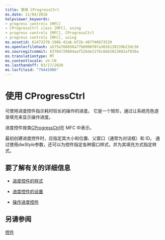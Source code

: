 ```yaml
---
title: 使用 CProgressCtrl
ms.date: 11/04/2016
helpviewer_keywords:
- progress controls [MFC]
- CProgressCtrl class [MFC], using
- progress controls [MFC], CProgressCtrl
- progress controls [MFC], using
ms.assetid: 61473270-196b-41ab-bf2b-467f46673539
ms.openlocfilehash: a575a766650a77b0908f0fa3016139239b23dc56
ms.sourcegitcommit: 63784729604aaf526de21f6c6b62813882af930a
ms.translationtype: MT
ms.contentlocale: zh-CN
ms.lasthandoff: 03/17/2020
ms.locfileid: "79441906"
---
```

# <a name="using-cprogressctrl"></a>使用 CProgressCtrl

可使用进度控件指示耗时较长的操作的进度。 它是一个矩形，通过让系统亮色逐渐填充来显示操作进度。

进度控件按类[CProgressCtrl](../mfc/reference/cprogressctrl-class.md)在 MFC 中表示。

最初创建进度控件时，应指定其大小和位置、父窗口（通常为对话框）和 ID。 通过使用*dwStyle*参数，还可以为控件指定各种窗口样式，并为其填充方式指定样式。

## <a name="what-do-you-want-to-know-more-about"></a>要了解有关的详细信息

- [进度控件的样式](../mfc/styles-for-the-progress-control.md)

- [进度控件的设置](../mfc/settings-for-the-progress-control.md)

- [操作进度控件](../mfc/manipulating-the-progress-control.md)

## <a name="see-also"></a>另请参阅

[控件](../mfc/controls-mfc.md)
